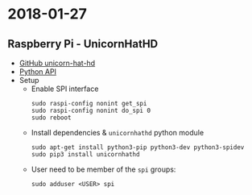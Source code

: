 # 2018-01-27

## Raspberry Pi - UnicornHatHD

* [GitHub unicorn-hat-hd](https://github.com/pimoroni/unicorn-hat-hd)
* [Python API](http://docs.pimoroni.com/unicornhathd/)
* Setup
  * Enable SPI interface
      ```shell
      sudo raspi-config nonint get_spi
      sudo raspi-config nonint do_spi 0
      sudo reboot
      ```
  * Install dependencies & `unicornhathd` python module
      ```shell
      sudo apt-get install python3-pip python3-dev python3-spidev
      sudo pip3 install unicornhathd
      ```
  * User need to be member of the `spi` groups:  
      ```shell
      sudo adduser <USER> spi
      ```